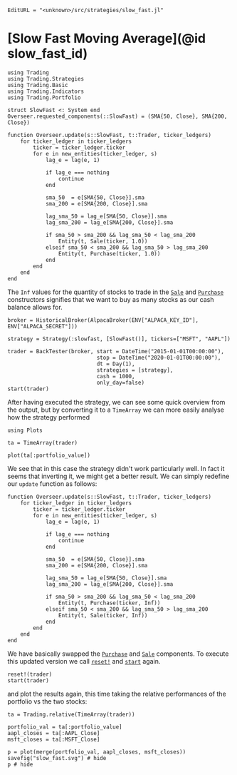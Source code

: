 ```@meta
EditURL = "<unknown>/src/strategies/slow_fast.jl"
```

# [Slow Fast Moving Average](@id slow_fast_id)

````@example slow_fast
using Trading
using Trading.Strategies
using Trading.Basic
using Trading.Indicators
using Trading.Portfolio

struct SlowFast <: System end
Overseer.requested_components(::SlowFast) = (SMA{50, Close}, SMA{200, Close})

function Overseer.update(s::SlowFast, t::Trader, ticker_ledgers)
    for ticker_ledger in ticker_ledgers
        ticker = ticker_ledger.ticker
        for e in new_entities(ticker_ledger, s)
            lag_e = lag(e, 1)

            if lag_e === nothing
                continue
            end

            sma_50  = e[SMA{50, Close}].sma
            sma_200 = e[SMA{200, Close}].sma

            lag_sma_50 = lag_e[SMA{50, Close}].sma
            lag_sma_200 = lag_e[SMA{200, Close}].sma

            if sma_50 > sma_200 && lag_sma_50 < lag_sma_200
                Entity(t, Sale(ticker, 1.0))
            elseif sma_50 < sma_200 && lag_sma_50 > lag_sma_200
                Entity(t, Purchase(ticker, 1.0))
            end
        end
    end
end
````

The `Inf` values for the quantity of stocks to trade in the [`Sale`](@ref) and [`Purchase`](@ref) constructors signifies that we want to buy as many stocks as our cash balance allows for.

````@example slow_fast
broker = HistoricalBroker(AlpacaBroker(ENV["ALPACA_KEY_ID"], ENV["ALPACA_SECRET"]))

strategy = Strategy(:slowfast, [SlowFast()], tickers=["MSFT", "AAPL"])

trader = BackTester(broker, start = DateTime("2015-01-01T00:00:00"),
                            stop = DateTime("2020-01-01T00:00:00"),
                            dt = Day(1),
                            strategies = [strategy],
                            cash = 1000,
                            only_day=false)
start(trader)
````

After having executed the strategy, we can see some quick overview from the output, but
by converting it to a `TimeArray` we can more easily analyse how the strategy performed

````@example slow_fast
using Plots

ta = TimeArray(trader)

plot(ta[:portfolio_value])
````

We see that in this case the strategy didn't work particularly well. In fact it seems that
inverting it, we might get a better result.
We can simply redefine our `update` function as follows:

````@example slow_fast
function Overseer.update(s::SlowFast, t::Trader, ticker_ledgers)
    for ticker_ledger in ticker_ledgers
        ticker = ticker_ledger.ticker
        for e in new_entities(ticker_ledger, s)
            lag_e = lag(e, 1)

            if lag_e === nothing
                continue
            end

            sma_50  = e[SMA{50, Close}].sma
            sma_200 = e[SMA{200, Close}].sma

            lag_sma_50 = lag_e[SMA{50, Close}].sma
            lag_sma_200 = lag_e[SMA{200, Close}].sma

            if sma_50 > sma_200 && lag_sma_50 < lag_sma_200
                Entity(t, Purchase(ticker, Inf))
            elseif sma_50 < sma_200 && lag_sma_50 > lag_sma_200
                Entity(t, Sale(ticker, Inf))
            end
        end
    end
end
````

We have basically swapped the [`Purchase`](@ref) and [`Sale`](@ref) components.
To execute this updated version we call [`reset!`](@ref) and [`start`](@ref) again.

````@example slow_fast
reset!(trader)
start(trader)
````

and plot the results again, this time taking the relative performances of the portfolio vs the two stocks:

````@example slow_fast
ta = Trading.relative(TimeArray(trader))

portfolio_val = ta[:portfolio_value]
aapl_closes = ta[:AAPL_Close]
msft_closes = ta[:MSFT_Close]

p = plot(merge(portfolio_val, aapl_closes, msft_closes))
savefig("slow_fast.svg") # hide
p # hide
````

